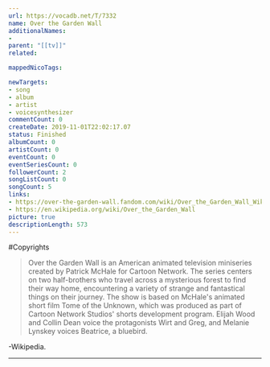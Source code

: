 ```yaml
---
url: https://vocadb.net/T/7332
name: Over the Garden Wall
additionalNames: 
- 
parent: "[[tv]]"
related:

mappedNicoTags:

newTargets:
- song
- album
- artist
- voicesynthesizer
commentCount: 0
createDate: 2019-11-01T22:02:17.07
status: Finished
albumCount: 0
artistCount: 0
eventCount: 0
eventSeriesCount: 0
followerCount: 2
songListCount: 0
songCount: 5
links: 
- https://over-the-garden-wall.fandom.com/wiki/Over_the_Garden_Wall_Wiki
- https://en.wikipedia.org/wiki/Over_the_Garden_Wall
picture: true
descriptionLength: 573
---
```


#Copyrights

>Over the Garden Wall is an American animated television miniseries created by Patrick McHale for Cartoon Network. The series centers on two half-brothers who travel across a mysterious forest to find their way home, encountering a variety of strange and fantastical things on their journey. The show is based on McHale's animated short film Tome of the Unknown, which was produced as part of Cartoon Network Studios' shorts development program. Elijah Wood and Collin Dean voice the protagonists Wirt and Greg, and Melanie Lynskey voices Beatrice, a bluebird.

-Wikipedia.

---

